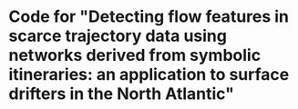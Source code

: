 # Code for "Detecting flow features in scarce trajectory data using networks derived from symbolic itineraries: an application to surface drifters in the North Atlantic"
